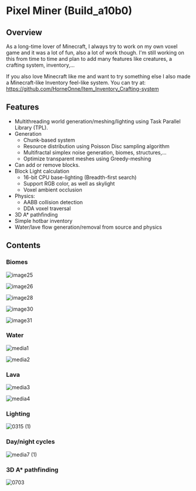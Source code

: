# Pixel Miner (Build_a10b0)
## Overview
As a long-time lover of Minecraft, I always try to work on my own voxel game and it was a lot of fun, also a lot of work though.
I'm still working on this from time to time and plan to add many features like creatures, a crafting system, inventory,...

If you also love Minecraft like me and want to try something else I also made a Minecraft-like Inventory feel-like system. You can try at: https://github.com/HorneOnne/Item_Inventory_Crafting-system
## Features
- Multithreading world generation/meshing/lighting using Task Parallel Library (TPL).
- Generation
  + Chunk-based system
  + Resource distribution using Poisson Disc sampling algorithm
  + Multifractal simplex noise generation, biomes, structures,...
  + Optimize transparent meshes using Greedy-meshing
- Can add or remove blocks.
- Block Light calculation
   + 16-bit CPU base-lighting (Breadth-first search)
   + Support RGB color, as well as skylight
   + Voxel ambient occlusion
- Physics:
  + AABB collision detection
  + DDA voxel traversal
- 3D A* pathfinding
- Simple hotbar inventory
- Water/lave flow generation/removal from source and physics

## Contents
### Biomes
![image25](https://github.com/HorneOnne/PixelMiner_Build_a10b0/assets/65548001/e6204105-5f73-4252-bd49-1ac83afd92e1)

![image26](https://github.com/HorneOnne/PixelMiner_Build_a10b0/assets/65548001/dcdc9bb0-5bc4-448c-b4b3-3d71d39b92cd)

![image28](https://github.com/HorneOnne/PixelMiner_Build_a10b0/assets/65548001/7d2ad992-c528-4524-a640-bb94f029d1d0)

![image30](https://github.com/HorneOnne/PixelMiner_Build_a10b0/assets/65548001/6cdf6b8c-ee86-4cd5-9a08-e09a8e2424eb)

![image31](https://github.com/HorneOnne/PixelMiner_Build_a10b0/assets/65548001/ebfdcb2e-99ed-4328-8eb4-e9d9d7736527)


### Water
![media1](https://github.com/HorneOnne/PixelMiner_Build_a10b0/assets/65548001/3b2877cd-3834-499f-bb94-6282c63d6f0c)

![media2](https://github.com/HorneOnne/PixelMiner_Build_a10b0/assets/65548001/a88161f9-bf75-4f82-a866-8a133fc3b32f)

### Lava
![media3](https://github.com/HorneOnne/PixelMiner_Build_a10b0/assets/65548001/35caa63d-0644-4a7e-a35e-5c563facaa40)

![media4](https://github.com/HorneOnne/PixelMiner_Build_a10b0/assets/65548001/acce521f-2e54-4627-a7d3-55745353bd01)


### Lighting
![0315 (1)](https://github.com/HorneOnne/PixelMiner_Build_a10b0/assets/65548001/bcd5ccb0-6700-4ef8-8196-be0df741991f)


### Day/night cycles
![media7 (1)](https://github.com/HorneOnne/PixelMiner_Build_a10b0/assets/65548001/8c8ec199-7ef3-4c81-9d55-3d1f10dc1dbd)


### 3D A* pathfinding
![0703](https://github.com/HorneOnne/PixelMiner_Build_a10b0/assets/65548001/72d693d7-1132-4ed2-8fc3-2be0de72b72d)

